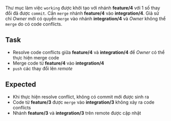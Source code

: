 Thư mục làm việc `working` được khởi tạo với nhánh **feature/4** với 1 số thay đổi đã được `commit`.
Cần `merge` nhánh **feature/4** vào **integration/4**. 
Giả sử chỉ *Owner* mới có quyền `merge` vào nhánh **integration/4** và *Owner* không thể `merge` do có code conflicts.

## Task
- Resolve code conflicts giữa **feature/4** và **integration/4** để *Owner* có thể thực hiện merge code
- Merge code từ **feature/4** vào **integration/4**
- `push` các thay đổi lên *remote*

## Expected
- Khi thực hiện resolve conflict, không có commit mới được sinh ra
- Code từ **feature/3** được `merge` vào **integration/3** không xảy ra code conflicts
- Nhánh **feature/3** và **integration/3** trên remote được cập nhật
